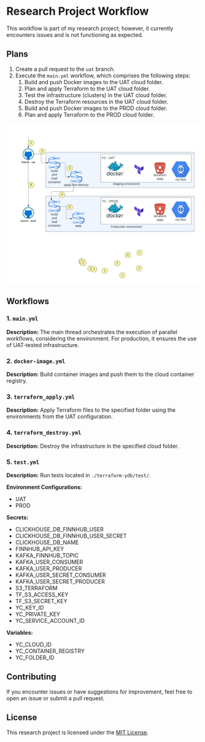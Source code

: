 # Research Project Workflow

This workflow is part of my research project; however, it currently encounters issues and is not functioning as expected.

## Plans

1. Create a pull request to the `uat` branch.
2. Execute the `main.yml` workflow, which comprises the following steps:
    1. Build and push Docker images to the UAT cloud folder.
    2. Plan and apply Terraform to the UAT cloud folder.
    3. Test the infrastructure (clusters) in the UAT cloud folder.
    4. Destroy the Terraform resources in the UAT cloud folder.
    5. Build and push Docker images to the PROD cloud folder.
    6. Plan and apply Terraform to the PROD cloud folder.

![Arch](https://github.com/Tousep/stream_finnhub_YC/blob/main/.github/workflows/workflow-plan.jpeg)

## Workflows

### 1. `main.yml`

**Description:** The main thread orchestrates the execution of parallel workflows, considering the environment. For production, it ensures the use of UAT-tested infrastructure.

### 2. `docker-image.yml`

**Description:** Build container images and push them to the cloud container registry.

### 3. `terraform_apply.yml`

**Description:** Apply Terraform files to the specified folder using the environments from the UAT configuration.

### 4. `terraform_destroy.yml`

**Description:** Destroy the infrastructure in the specified cloud folder.

### 5. `test.yml`

**Description:** Run tests located in `./terraform-ydb/test/`.

**Environment Configurations:**
  - UAT
  - PROD

**Secrets:**
  - CLICKHOUSE_DB_FINNHUB_USER
  - CLICKHOUSE_DB_FINNHUB_USER_SECRET
  - CLICKHOUSE_DB_NAME
  - FINNHUB_API_KEY
  - KAFKA_FINNHUB_TOPIC
  - KAFKA_USER_CONSUMER
  - KAFKA_USER_PRODUCER
  - KAFKA_USER_SECRET_CONSUMER
  - KAFKA_USER_SECRET_PRODUCER
  - S3_TERRAFORM
  - TF_S3_ACCESS_KEY
  - TF_S3_SECRET_KEY
  - YC_KEY_ID
  - YC_PRIVATE_KEY
  - YC_SERVICE_ACCOUNT_ID

**Variables:**
  - YC_CLOUD_ID
  - YC_CONTAINER_REGISTRY
  - YC_FOLDER_ID

## Contributing

If you encounter issues or have suggestions for improvement, feel free to open an issue or submit a pull request.

## License

This research project is licensed under the [MIT License](LICENSE).
